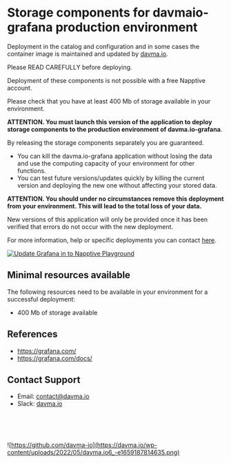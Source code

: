 # Storage components for davmaio-grafana production environment

Deployment in the catalog and configuration and in some cases the container image is maintained and updated by [davma.io](mailto:contact@davma.io).

Please READ CAREFULLY before deploying.

Deployment of these components is not possible with a free Napptive account.

Please check that you have at least 400 Mb of storage available in your environment.

__ATTENTION. You must launch this version of the application to deploy storage components to the production environment of davma.io-grafana__.

By releasing the storage components separately you are guaranteed.
- You can kill the davma.io-grafana application without losing the data and use the computing capacity of your environment for other functions.
- You can test future versions/updates quickly by killing the current version and deploying the new one without affecting your stored data.

__ATTENTION. You should under no circumstances remove this deployment from your environment. This will lead to the total loss of your data.__

New versions of this application will only be provided once it has been verified that errors do not occur with the new deployment.

For more information, help or specific deployments you can contact [here](mailto:contact@davma.io).

[![Update Grafana in to Napptive Playground](https://github.com/davma-io-templates/napptive-template/actions/workflows/grafana-actions.yml/badge.svg)](https://github.com/davma-io-templates/napptive-template/actions/workflows/grafana-actions.yml)

## Minimal resources available
The following resources need to be available in your environment for a successful deployment:
- 400 Mb of storage available

## References
* https://grafana.com/
* https://grafana.com/docs/

## Contact Support

- Email: [contact@davma.io](mailto:contact@davma.io)
- Slack: [davma.io](https://join.slack.com/t/davmaioespacio/shared_invite/zt-1ad2hnzn6-DdMBvCaOPozfVAHhzvlSVQ)

</br>
</br>
</br>

![https://github.com/davma-io](https://davma.io/wp-content/uploads/2022/05/davma.io6_-e1659187814635.png)
</br>
</br>
</br>